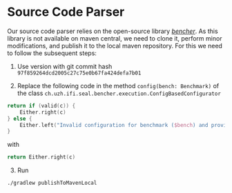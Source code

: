 # Source Code Parser

Our source code parser relies on the open-source library [_bencher_](https://github.com/chrstphlbr/bencher).
As this library is not available on maven central, we need to clone it, perform minor modifications, and publish it to the local maven repository.
For this we need to follow the subsequent steps:

1. Use version with git commit hash `97f859264dcd2005c27c75e0b67fa424defa7b01`

2. Replace the following code in the method `config(bench: Benchmark)` of the class `ch.uzh.ifi.seal.bencher.execution.ConfigBasedConfigurator`

```kotlin
return if (valid(c)) {
    Either.right(c)
} else {
    Either.left("Invalid configuration for benchmark ($bench) and provided default/class/benchmark configurations")
}
```

with

```kotlin
return Either.right(c)
```

3. Run 

```bash
./gradlew publishToMavenLocal
``` 